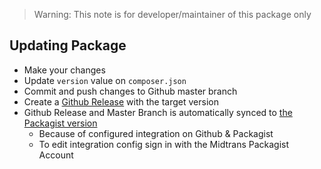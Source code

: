 > Warning: This note is for developer/maintainer of this package only

## Updating Package

- Make your changes
- Update `version` value on `composer.json`
- Commit and push changes to Github master branch
- Create a [Github Release](https://github.com/Midtrans/midtrans-php/releases) with the target version
- Github Release and Master Branch is automatically synced to [the Packagist version](https://packagist.org/packages/midtrans/midtrans-php)
  - Because of configured integration on Github & Packagist
  - To edit integration config sign in with the Midtrans Packagist Account
